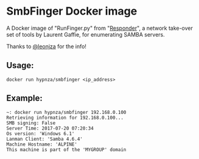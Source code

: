 # SmbFinger Docker image
A Docker image of "RunFinger.py" from "[Responder](https://github.com/lgandx/Responder)", a network take-over set of tools by Laurent Gaffie, for enumerating SAMBA servers.

Thanks to [@leonjza](https://twitter.com/leonjza) for the info!

## Usage:

    docker run hypnza/smbfinger <ip_address>
    
## Example:

    ~: docker run hypnza/smbfinger 192.168.0.100
    Retrieving information for 192.168.0.100...
    SMB signing: False
    Server Time: 2017-07-20 07:20:34
    Os version: 'Windows 6.1'
    Lanman Client: 'Samba 4.6.4'
    Machine Hostname: 'ALPINE'
    This machine is part of the 'MYGROUP' domain
